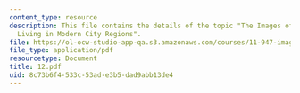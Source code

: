 ```yaml
---
content_type: resource
description: This file contains the details of the topic "The Images of Commonplace
  Living in Modern City Regions".
file: https://ol-ocw-studio-app-qa.s3.amazonaws.com/courses/11-947-imaging-the-city-the-place-of-media-in-city-design-and-development-fall-1998/8c73b6f4533c53ade3b5dad9abb13de4_12.pdf
file_type: application/pdf
resourcetype: Document
title: 12.pdf
uid: 8c73b6f4-533c-53ad-e3b5-dad9abb13de4
---
```

